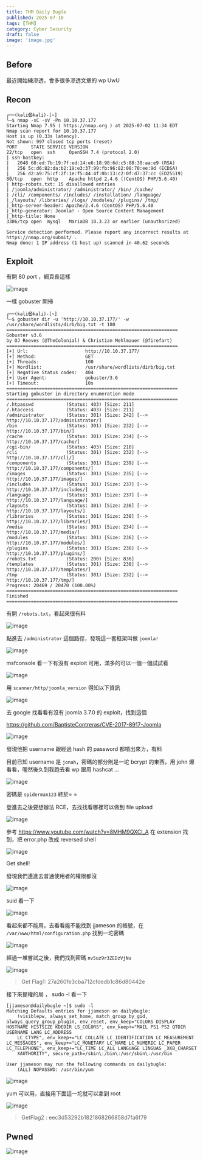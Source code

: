 ```yaml
---
title: THM Daily Bugle
published: 2025-07-10
tags: [THM]
category: Cyber Security
draft: false
image: 'image.jpg'
---
```


## Before 

最近開始練滲透，會多很多滲透文章的 wp UwU

## Recon

```bash=
┌──(kali㉿kali)-[~]
└─$ nmap -sC -sV -Pn 10.10.37.177
Starting Nmap 7.95 ( https://nmap.org ) at 2025-07-02 11:34 EDT
Nmap scan report for 10.10.37.177
Host is up (0.33s latency).
Not shown: 997 closed tcp ports (reset)
PORT     STATE SERVICE VERSION
22/tcp   open  ssh     OpenSSH 7.4 (protocol 2.0)
| ssh-hostkey:
|   2048 68:ed:7b:19:7f:ed:14:e6:18:98:6d:c5:88:30:aa:e9 (RSA)
|   256 5c:d6:82:da:b2:19:e3:37:99:fb:96:82:08:70:ee:9d (ECDSA)
|_  256 d2:a9:75:cf:2f:1e:f5:44:4f:0b:13:c2:0f:d7:37:cc (ED25519)
80/tcp   open  http    Apache httpd 2.4.6 ((CentOS) PHP/5.6.40)
| http-robots.txt: 15 disallowed entries
| /joomla/administrator/ /administrator/ /bin/ /cache/
| /cli/ /components/ /includes/ /installation/ /language/
|_/layouts/ /libraries/ /logs/ /modules/ /plugins/ /tmp/
|_http-server-header: Apache/2.4.6 (CentOS) PHP/5.6.40
|_http-generator: Joomla! - Open Source Content Management
|_http-title: Home
3306/tcp open  mysql   MariaDB 10.3.23 or earlier (unauthorized)

Service detection performed. Please report any incorrect results at https://nmap.org/submit/ .
Nmap done: 1 IP address (1 host up) scanned in 40.62 seconds
```


## Exploit

有開 80 port ，網頁長這樣

![image](https://hackmd.io/_uploads/Sk6W40fBge.png)

一樣 gobuster 開掃 

```bash=
┌──(kali㉿kali)-[~]
└─$ gobuster dir -u 'http://10.10.37.177/' -w /usr/share/wordlists/dirb/big.txt -t 100
===============================================================
Gobuster v3.6
by OJ Reeves (@TheColonial) & Christian Mehlmauer (@firefart)
===============================================================
[+] Url:                     http://10.10.37.177/
[+] Method:                  GET
[+] Threads:                 100
[+] Wordlist:                /usr/share/wordlists/dirb/big.txt
[+] Negative Status codes:   404
[+] User Agent:              gobuster/3.6
[+] Timeout:                 10s
===============================================================
Starting gobuster in directory enumeration mode
===============================================================
/.htpasswd            (Status: 403) [Size: 211]
/.htaccess            (Status: 403) [Size: 211]
/administrator        (Status: 301) [Size: 242] [--> http://10.10.37.177/administrator/]
/bin                  (Status: 301) [Size: 232] [--> http://10.10.37.177/bin/]
/cache                (Status: 301) [Size: 234] [--> http://10.10.37.177/cache/]
/cgi-bin/             (Status: 403) [Size: 210]
/cli                  (Status: 301) [Size: 232] [--> http://10.10.37.177/cli/]
/components           (Status: 301) [Size: 239] [--> http://10.10.37.177/components/]
/images               (Status: 301) [Size: 235] [--> http://10.10.37.177/images/]
/includes             (Status: 301) [Size: 237] [--> http://10.10.37.177/includes/]
/language             (Status: 301) [Size: 237] [--> http://10.10.37.177/language/]
/layouts              (Status: 301) [Size: 236] [--> http://10.10.37.177/layouts/]
/libraries            (Status: 301) [Size: 238] [--> http://10.10.37.177/libraries/]
/media                (Status: 301) [Size: 234] [--> http://10.10.37.177/media/]
/modules              (Status: 301) [Size: 236] [--> http://10.10.37.177/modules/]
/plugins              (Status: 301) [Size: 236] [--> http://10.10.37.177/plugins/]
/robots.txt           (Status: 200) [Size: 836]
/templates            (Status: 301) [Size: 238] [--> http://10.10.37.177/templates/]
/tmp                  (Status: 301) [Size: 232] [--> http://10.10.37.177/tmp/]
Progress: 20469 / 20470 (100.00%)
===============================================================
Finished
===============================================================
```

有開 `/robots.txt`，看起來很有料

![image](https://hackmd.io/_uploads/ryAKNAzSex.png)

點進去 `/administrator` 這個路徑，發現這一套框架叫做 `joomla!`

![image](https://hackmd.io/_uploads/Hksd0z5Bgl.png)

msfconsole 看一下有沒有 exploit 可用，滿多的可以一個一個試試看

![image](https://hackmd.io/_uploads/B1hgJXqBxe.png)

用 `scanner/http/joomla_version` 得知以下資訊

![image](https://hackmd.io/_uploads/rybCV7cSgg.png)

去 google 找看看有沒有 joomla 3.7.0 的 exploit，找到這個

https://github.com/BaptisteContreras/CVE-2017-8917-Joomla

![image](https://hackmd.io/_uploads/S1m0_m5Bgg.png)

發現他把 username 跟經過 hash 的 password 都噴出來ㄌ，有料

目前已知 username 是 `jonah`，密碼的部分則是一坨 bcrypt 的東西，用 john 爆看看，喔然後久到我跑去看 wp 跟用 hashcat ...

![image](https://hackmd.io/_uploads/Bk7lb4cSlg.png)

密碼是 `spiderman123` 終於= =

登進去之後要想辦法 RCE，去找找看哪裡可以做到 file upload

![image](https://hackmd.io/_uploads/Hy-_-VcSeg.png)

參考 https://www.youtube.com/watch?v=8MHM9QXCI_A 在 extension 找到，把 error.php 改成 reversed shell

![image](https://hackmd.io/_uploads/H1L27VqBgx.png)

Get shell!

發現我們連進去普通使用者的權限都沒 

![image](https://hackmd.io/_uploads/BkXY445Bgl.png)

suid 看一下

![image](https://hackmd.io/_uploads/Byw9ENqrll.png)

看起來都不能用，去看看能不能找到 jjameson 的帳號，在 `/var/www/html/configuration.php` 找到一坨密碼

![image](https://hackmd.io/_uploads/r1z784cSge.png)

經過一堆嘗試之後，我們找到密碼 `nv5uz9r3ZEDzVjNu`

![image](https://hackmd.io/_uploads/ByPuLN9Blg.png)


> Get Flag1: 27a260fe3cba712cfdedb1c86d80442e

接下來提權的局 ， sudo -l 看一下

```bash=
[jjameson@dailybugle ~]$ sudo -l
Matching Defaults entries for jjameson on dailybugle:
    !visiblepw, always_set_home, match_group_by_gid, always_query_group_plugin, env_reset, env_keep="COLORS DISPLAY HOSTNAME HISTSIZE KDEDIR LS_COLORS", env_keep+="MAIL PS1 PS2 QTDIR USERNAME LANG LC_ADDRESS
    LC_CTYPE", env_keep+="LC_COLLATE LC_IDENTIFICATION LC_MEASUREMENT LC_MESSAGES", env_keep+="LC_MONETARY LC_NAME LC_NUMERIC LC_PAPER LC_TELEPHONE", env_keep+="LC_TIME LC_ALL LANGUAGE LINGUAS _XKB_CHARSET
    XAUTHORITY", secure_path=/sbin\:/bin\:/usr/sbin\:/usr/bin

User jjameson may run the following commands on dailybugle:
    (ALL) NOPASSWD: /usr/bin/yum
```

![image](https://hackmd.io/_uploads/rJeC8Ncrll.png)

yum 可以用，直接用下面這一坨就可以拿到 root

![image](https://hackmd.io/_uploads/r1h1vE9rlx.png)

> GetFlag2 : eec3d53292b1821868266858d7fa6f79



## Pwned

![image](https://hackmd.io/_uploads/HJKmPVcSgx.png)
